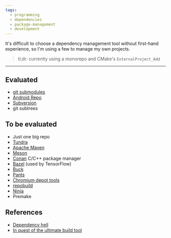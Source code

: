 ```yaml
---
tags:
  - programming
  - dependencies
  - package-management
  - development
---
```





It's difficult to choose a dependency management tool without first-hand experience, so I'm using a few to manage my own projects.

> tl;dr: currently using a monorepo and CMake's `ExternalProject_Add`

---

## Evaluated

- [git submodules](https://turpin.one/posts/git-submodules)
- [Android Repo](https://turpin.one/posts/android-repo)
- [Subversion](https://turpin.one/posts/subversion-to-git-migration)
- git subtrees

## To be evaluated

- Just one big repo
- [Tundra](https://github.com/deplinenoise/tundra)
- [Apache Maven](https://en.wikipedia.org/wiki/Apache_Maven)
- [Meson](https://mesonbuild.com/Dependencies.html)
- [Conan](https://conan.io/) C/C++ package manager
- [Bazel](https://docs.bazel.build/versions/master/install-ubuntu.html) (used by TensorFlow)
- [Buck](https://buck.build/)
- [Pants](https://v1.pantsbuild.org/)
- [Chromium depot tools](http://dev.chromium.org/developers/how-tos/depottools)
- [repobuild](https://github.com/chrisvana/repobuild/wiki/Motivation)
- [Ninja](https://ninja-build.org/)
- Premake

## References
- [Dependency hell](https://en.wikipedia.org/wiki/Dependency_hell)
- [In quest of the ultimate build tool](http://blog.ltgt.net/in-quest-of-the-ultimate-build-tool/)

